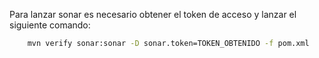 Para lanzar sonar es necesario obtener el token de acceso
y lanzar el siguiente comando:

```bash 
    mvn verify sonar:sonar -D sonar.token=TOKEN_OBTENIDO -f pom.xml
```
